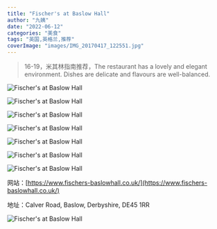 ```yaml
---
title: "Fischer's at Baslow Hall"
author: "九姨"
date: "2022-06-12"
categories: "美食"
tags: "英国,英格兰,推荐"
coverImage: "images/IMG_20170417_122551.jpg"
---
```


>16-19，米其林指南推荐，The restaurant has a lovely and elegant environment. Dishes are delicate and flavours are well-balanced.

![Fischer's at Baslow Hall](images/IMG_20170417_121933.jpg)

>

![Fischer's at Baslow Hall](images/IMG_20170417_133716.jpg)

>

![Fischer's at Baslow Hall](images/IMG_20170417_121518.jpg)

>

![Fischer's at Baslow Hall](images/IMG_20170417_122551.jpg)

>

![Fischer's at Baslow Hall](images/IMG_20170417_122640.jpg)

>

![Fischer's at Baslow Hall](images/IMG_20170417_124055.jpg)

>

![Fischer's at Baslow Hall](images/IMG_20170417_125911.jpg)


网站：[https://www.fischers-baslowhall.co.uk/](https://www.fischers-baslowhall.co.uk/)

地址：Calver Road, Baslow, Derbyshire, DE45 1RR

![Fischer's at Baslow Hall](images/fischer.jpg)